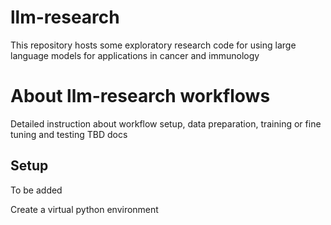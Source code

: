 # llm-research

This repository hosts some exploratory research code for using large language models for applications in cancer and immunology

# About llm-research workflows

Detailed instruction about workflow setup, data preparation, training or fine tuning and testing TBD docs


## Setup

To be added

Create a virtual python environment
